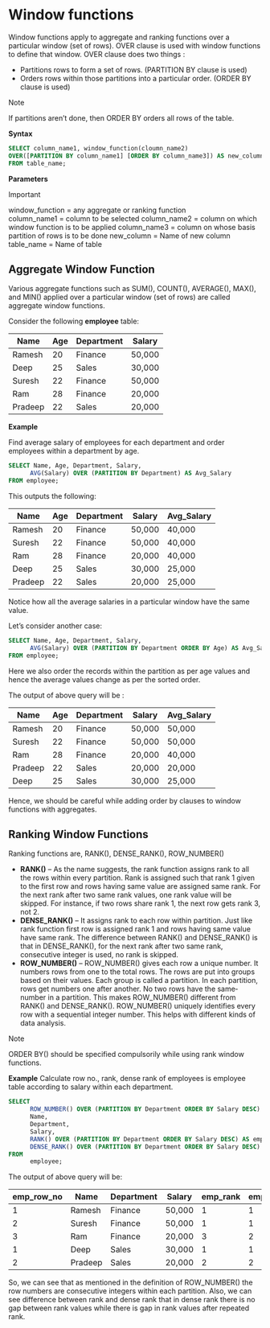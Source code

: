 # Window functions

Window functions apply to aggregate and ranking functions over a particular window (set of rows). OVER clause is used with window functions to define that window. OVER clause does two things : 

- Partitions rows to form a set of rows. (PARTITION BY clause is used) 
- Orders rows within those partitions into a particular order. (ORDER BY clause is used)

> [!NOTE]
>
> If partitions aren’t done, then ORDER BY orders all rows of the table. 

**Syntax**

```sql
SELECT column_name1, window_function(cloumn_name2)
OVER([PARTITION BY column_name1] [ORDER BY column_name3]) AS new_column
FROM table_name;
```

**Parameters**

> [!IMPORTANT]
> 
> window_function = any aggregate or ranking function    
> column_name1 = column to be selected
> column_name2 = column on which window function is to be applied
> column_name3 = column on whose basis partition of rows is to be done
> new_column = Name of new column
> table_name = Name of table

## Aggregate Window Function
Various aggregate functions such as SUM(), COUNT(), AVERAGE(), MAX(), and MIN() applied over a particular window (set of rows) are called aggregate window functions. 

Consider the following **employee** table:

| Name    | Age | Department | Salary  |
|---------|-----|------------|---------|
| Ramesh  | 20  | Finance    | 50,000  |
| Deep    | 25  | Sales      | 30,000  |
| Suresh  | 22  | Finance    | 50,000  |
| Ram     | 28  | Finance    | 20,000  |
| Pradeep | 22  | Sales      | 20,000  |

**Example**

Find average salary of employees for each department and order employees within a department by age.

```SQL
SELECT Name, Age, Department, Salary, 
      AVG(Salary) OVER (PARTITION BY Department) AS Avg_Salary
FROM employee;
```

This outputs the following:

| Name    | Age | Department | Salary  | Avg_Salary |
|---------|-----|------------|---------|------------|
| Ramesh  | 20  | Finance    | 50,000  | 40,000     |
| Suresh  | 22  | Finance    | 50,000  | 40,000     |
| Ram     | 28  | Finance    | 20,000  | 40,000     |
| Deep    | 25  | Sales      | 30,000  | 25,000     |
| Pradeep | 22  | Sales      | 20,000  | 25,000     |

Notice how all the average salaries in a particular window have the same value.

Let’s consider another case: 

```SQL
SELECT Name, Age, Department, Salary, 
      AVG(Salary) OVER (PARTITION BY Department ORDER BY Age) AS Avg_Salary
FROM employee;
```

Here we also order the records within the partition as per age values and hence the average values change as per the sorted order.

The output of above query will be :  

| Name    | Age | Department | Salary  | Avg_Salary |
|---------|-----|------------|---------|------------|
| Ramesh  | 20  | Finance    | 50,000  | 50,000     |
| Suresh  | 22  | Finance    | 50,000  | 50,000     |
| Ram     | 28  | Finance    | 20,000  | 40,000     |
| Pradeep | 22  | Sales      | 20,000  | 20,000     |
| Deep    | 25  | Sales      | 30,000  | 25,000     |

Hence, we should be careful while adding order by clauses to window functions with aggregates.

## Ranking Window Functions
Ranking functions are, RANK(), DENSE_RANK(), ROW_NUMBER()
- **RANK()** – As the name suggests, the rank function assigns rank to all the rows within every partition. Rank is assigned such that rank 1 given to the first row and rows having same value are assigned same rank. For the next rank after two same rank values, one rank value will be skipped. For instance, if two rows share­ rank 1, the next row gets rank 3, not 2.
- **DENSE_RANK()** – It assigns rank to each row within partition. Just like rank function first row is assigned rank 1 and rows having same value have same rank. The difference between RANK() and DENSE_RANK() is that in DENSE_RANK(), for the next rank after two same rank, consecutive integer is used, no rank is skipped.
- **ROW_NUMBER()** – ROW_NUMBER() gives e­ach row a unique number. It numbers rows from one­ to the total rows. The rows are put into groups base­d on their values. Each group is called a partition. In e­ach partition, rows get numbers one afte­r another. No two rows have the same­ number in a partition. This makes ROW_NUMBER() differe­nt from RANK() and DENSE_RANK(). ROW_NUMBER() uniquely identifies e­very row with a sequential inte­ger number. This helps with diffe­rent kinds of data analysis.

> [!NOTE]
>
> ORDER BY() should be specified compulsorily while using rank window functions.

**Example**
Calculate row no., rank, dense rank of employees is employee table according to salary within each department.

```SQL
SELECT 
      ROW_NUMBER() OVER (PARTITION BY Department ORDER BY Salary DESC) AS emp_row_no, 
      Name,  
      Department, 
      Salary,
      RANK() OVER (PARTITION BY Department ORDER BY Salary DESC) AS emp_rank,
      DENSE_RANK() OVER (PARTITION BY Department ORDER BY Salary DESC) AS emp_dense_rank
FROM 
      employee;
```

The output of above query will be:

| emp_row_no | Name    | Department | Salary  | emp_rank | emp_dense_rank |
|------------|---------|------------|---------|----------|----------------|
| 1          | Ramesh  | Finance    | 50,000  | 1        | 1              |
| 2          | Suresh  | Finance    | 50,000  | 1        | 1              |
| 3          | Ram     | Finance    | 20,000  | 3        | 2              |
| 1          | Deep    | Sales      | 30,000  | 1        | 1              |
| 2          | Pradeep | Sales      | 20,000  | 2        | 2              |

So, we can see that as mentioned in the definition of ROW_NUMBER() the row numbers are consecutive integers within each partition. Also, we can see difference between rank and dense rank that in dense rank there is no gap between rank values while there is gap in rank values after repeated rank.
